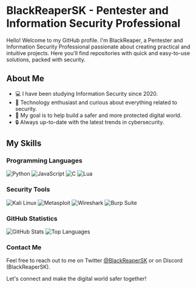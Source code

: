 # BlackReaperSK - Pentester and Information Security Professional

Hello! Welcome to my GitHub profile. I'm BlackReaper, a Pentester and Information Security Professional passionate about creating practical and intuitive projects. Here you'll find repositories with quick and easy-to-use solutions, packed with security.

## About Me
- 💻 I have been studying Information Security since 2020.
- 🤖 Technology enthusiast and curious about everything related to security.
- 🎯 My goal is to help build a safer and more protected digital world.
- 🔒 Always up-to-date with the latest trends in cybersecurity.

## My Skills

### Programming Languages

![Python](https://img.shields.io/badge/-Python-3776AB?logo=python&logoColor=white&style=for-the-badge)
![JavaScript](https://img.shields.io/badge/-JavaScript-F7DF1E?logo=javascript&logoColor=white&style=for-the-badge)
![C](https://img.shields.io/badge/-C-00599C?logo=c&logoColor=white&style=for-the-badge)
![Lua](https://img.shields.io/badge/-Lua-2C2D72?logo=lua&logoColor=white&style=for-the-badge)

### Security Tools

![Kali Linux](https://img.shields.io/badge/-Kali%20Linux-557C94?logo=kalilinux&logoColor=white&style=for-the-badge)
![Metasploit](https://img.shields.io/badge/-Metasploit-ED1C24?logo=metasploit&logoColor=white&style=for-the-badge)
![Wireshark](https://img.shields.io/badge/-Wireshark-1679A7?logo=wireshark&logoColor=white&style=for-the-badge)
![Burp Suite](https://img.shields.io/badge/-Burp%20Suite-FF7518?logo=burpsuite&logoColor=white&style=for-the-badge)

### GitHub Statistics

![GitHub Stats](https://github-readme-stats.vercel.app/api?username=BlackReaperSK&show_icons=true&count_private=true&theme=dark)
![Top Languages](https://github-readme-stats.vercel.app/api/top-langs/?username=BlackReaperSK&layout=compact&theme=dark)

### Contact Me

Feel free to reach out to me on Twitter [@BlackReaperSK](https://twitter.com/BlackReaperSK) or on Discord (BlackReaperSK).

Let's connect and make the digital world safer together!

